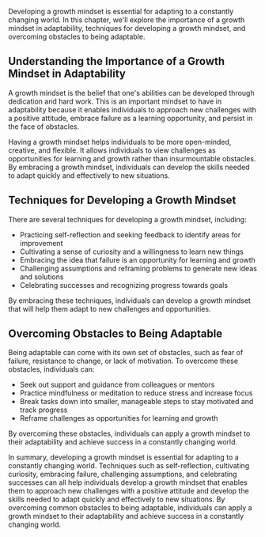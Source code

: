 
Developing a growth mindset is essential for adapting to a constantly changing world. In this chapter, we'll explore the importance of a growth mindset in adaptability, techniques for developing a growth mindset, and overcoming obstacles to being adaptable.

Understanding the Importance of a Growth Mindset in Adaptability
----------------------------------------------------------------

A growth mindset is the belief that one's abilities can be developed through dedication and hard work. This is an important mindset to have in adaptability because it enables individuals to approach new challenges with a positive attitude, embrace failure as a learning opportunity, and persist in the face of obstacles.

Having a growth mindset helps individuals to be more open-minded, creative, and flexible. It allows individuals to view challenges as opportunities for learning and growth rather than insurmountable obstacles. By embracing a growth mindset, individuals can develop the skills needed to adapt quickly and effectively to new situations.

Techniques for Developing a Growth Mindset
------------------------------------------

There are several techniques for developing a growth mindset, including:

* Practicing self-reflection and seeking feedback to identify areas for improvement
* Cultivating a sense of curiosity and a willingness to learn new things
* Embracing the idea that failure is an opportunity for learning and growth
* Challenging assumptions and reframing problems to generate new ideas and solutions
* Celebrating successes and recognizing progress towards goals

By embracing these techniques, individuals can develop a growth mindset that will help them adapt to new challenges and opportunities.

Overcoming Obstacles to Being Adaptable
---------------------------------------

Being adaptable can come with its own set of obstacles, such as fear of failure, resistance to change, or lack of motivation. To overcome these obstacles, individuals can:

* Seek out support and guidance from colleagues or mentors
* Practice mindfulness or meditation to reduce stress and increase focus
* Break tasks down into smaller, manageable steps to stay motivated and track progress
* Reframe challenges as opportunities for learning and growth

By overcoming these obstacles, individuals can apply a growth mindset to their adaptability and achieve success in a constantly changing world.

In summary, developing a growth mindset is essential for adapting to a constantly changing world. Techniques such as self-reflection, cultivating curiosity, embracing failure, challenging assumptions, and celebrating successes can all help individuals develop a growth mindset that enables them to approach new challenges with a positive attitude and develop the skills needed to adapt quickly and effectively to new situations. By overcoming common obstacles to being adaptable, individuals can apply a growth mindset to their adaptability and achieve success in a constantly changing world.
